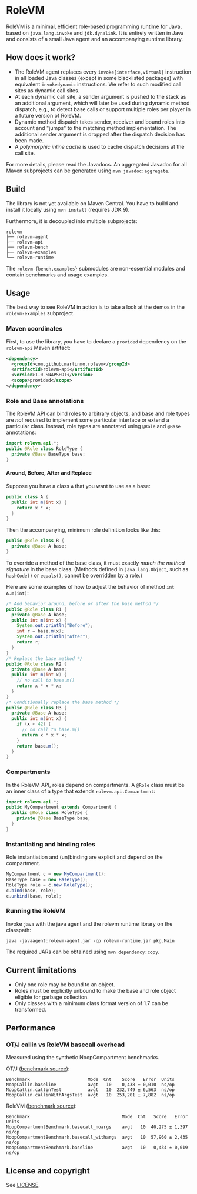 # RoleVM

RoleVM is a minimal, efficient role-based programming runtime for Java, based on
`java.lang.invoke` and `jdk.dynalink`. It is entirely written in Java and consists of a small Java
agent and an accompanying runtime library.

## How does it work?

- The RoleVM agent replaces every `invoke{interface,virtual}` instruction in all loaded Java
  classes (except in some blacklisted packages) with equivalent `invokedynamic` instructions. We
  refer to such modified call sites as dynamic call sites.
- At each dynamic call site, a sender argument is pushed to the stack as an additional argument,
  which will later be used during dynamic method dispatch, e.g., to detect base calls or support
  multiple roles per player in a future version of RoleVM.
- Dynamic method dispatch takes sender, receiver and bound roles into account and "jumps" to the
  matching method implementation. The additional sender argument is dropped after the dispatch
  decision has been made.
- A *polymorphic inline cache* is used to cache dispatch decisions at the call site.

For more details, please read the Javadocs. An aggregated Javadoc for all Maven subprojects can be
generated using `mvn javadoc:aggregate`.

## Build

The library is not yet available on Maven Central. You have to build and install it locally using
`mvn install` (requires JDK 9).

Furthermore, it is decoupled into multiple subprojects:

    rolevm
    ├── rolevm-agent
    ├── rolevm-api
    ├── rolevm-bench
    ├── rolevm-examples
    └── rolevm-runtime

The `rolevm-{bench,examples}` submodules are non-essential modules and contain benchmarks and usage
examples.

## Usage

The best way to see RoleVM in action is to take a look at the demos in the `rolevm-examples`
subproject.

### Maven coordinates

First, to use the library, you have to declare a `provided` dependency on the `rolevm-api` Maven
artifact:

```xml
<dependency>
  <groupId>com.github.martinmo.rolevm</groupId>
  <artifactId>rolevm-api</artifactId>
  <version>1.0-SNAPSHOT</version>
  <scope>provided</scope>
</dependency>
```

### Role and Base annotations

The RoleVM API can bind roles to arbitrary objects, and base and role types are *not* required to
implement some particular interface or extend a particular class. Instead, role types are annotated
using `@Role` and `@Base` annotations:

```java
import rolevm.api.*;
public @Role class RoleType {
  private @Base BaseType base;
}
```

#### Around, Before, After and Replace

Suppose you have a class `A` that you want to use as a base:

```java
public class A {
  public int m(int x) {
    return x * x;
  }
}
```

Then the accompanying, minimum role definition looks like this:

```java
public @Role class R {
  private @Base A base;
}
```

To override a method of the base class, it must exactly *match the method signature* in the base
class. (Methods defined in `java.lang.Object`, such as `hashCode()` or `equals()`, cannot be
overridden by a role.)

Here are some examples of how to adjust the behavior of method `int A.m(int)`:

```java
/* Add behavior around, before or after the base method */
public @Role class R1 {
  private @Base A base;
  public int m(int x) {
    System.out.println("Before");
    int r = base.m(x);
    System.out.println("After");
    return r;
  }
}
/* Replace the base method */
public @Role class R2 {
  private @Base A base;
  public int m(int x) {
    // no call to base.m()
    return x * x * x;
  }
}
/* Conditionally replace the base method */
public @Role class R3 {
  private @Base A base;
  public int m(int x) {
    if (x < 42) {
      // no call to base.m()
      return x * x * x;
    }
    return base.m();
  }
}
```

### Compartments

In the RoleVM API, roles depend on compartments. A `@Role` class must be an inner class of a type
that extends `rolevm.api.Compartment`:

```java
import rolevm.api.*;
public MyCompartment extends Compartment {
  public @Role class RoleType {
    private @Base BaseType base;
  }
}
```

### Instantiating and binding roles

Role instantiation and (un)binding are explicit and depend on the compartment.

```java
MyCompartment c = new MyCompartment();
BaseType base = new BaseType();
RoleType role = c.new RoleType();
c.bind(base, role);
c.unbind(base, role);
```

### Running the RoleVM

Invoke `java` with the java agent and the rolevm runtime library on the classpath:

    java -javaagent:rolevm-agent.jar -cp rolevm-runtime.jar pkg.Main

The required JARs can be obtained using `mvn dependency:copy`.

## Current limitations

- Only one role may be bound to an object.
- Roles must be explicitly unbound to make the base and role object eligible for garbage
  collection.
- Only classes with a minimum class format version of 1.7 can be transformed.

## Performance

### OT/J callin vs RoleVM basecall overhead

Measured using the synthetic NoopCompartment benchmarks.

OT/J ([benchmark source](https://github.com/martinmo/otjbench)):

    Benchmark                      Mode  Cnt    Score   Error  Units
    NoopCallin.baseline            avgt   10    0,438 ± 0,010  ns/op
    NoopCallin.callinTest          avgt   10  232,749 ± 6,563  ns/op
    NoopCallin.callinWithArgsTest  avgt   10  253,201 ± 7,882  ns/op

RoleVM ([benchmark source](rolevm-bench/src/main/java/rolevm/bench/noop)):

    Benchmark                                   Mode  Cnt   Score   Error  Units
    NoopCompartmentBenchmark.basecall_noargs    avgt   10  40,275 ± 1,397  ns/op
    NoopCompartmentBenchmark.basecall_withargs  avgt   10  57,960 ± 2,435  ns/op
    NoopCompartmentBenchmark.baseline           avgt   10   0,434 ± 0,019  ns/op

## License and copyright

See [LICENSE](LICENSE).
